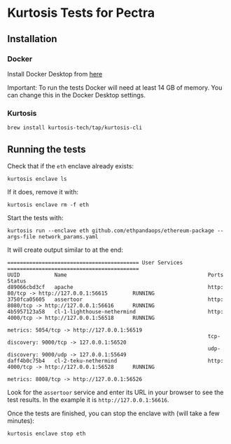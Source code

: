 # Kurtosis Tests for Pectra

## Installation

### Docker
Install Docker Desktop from [here](https://www.docker.com/products/docker-desktop)

Important: To run the tests Docker will need at least 14 GB of memory. You can change this in the Docker Desktop settings.

### Kurtosis
```
brew install kurtosis-tech/tap/kurtosis-cli
```

## Running the tests
Check that if the `eth` enclave already exists:
```
kurtosis enclave ls
```

If it does, remove it with:
```
kurtosis enclave rm -f eth
```

Start the tests with:
```
kurtosis run --enclave eth github.com/ethpandaops/ethereum-package --args-file network_params.yaml
```

It will create output similar to at the end:
```
========================================== User Services ==========================================
UUID           Name                                             Ports                                         Status
d89066cbd3cf   apache                                           http: 80/tcp -> http://127.0.0.1:56615        RUNNING
3750fca05605   assertoor                                        http: 8080/tcp -> http://127.0.0.1:56616      RUNNING
4b5957123a58   cl-1-lighthouse-nethermind                       http: 4000/tcp -> http://127.0.0.1:56518      RUNNING
                                                                metrics: 5054/tcp -> http://127.0.0.1:56519   
                                                                tcp-discovery: 9000/tcp -> 127.0.0.1:56520    
                                                                udp-discovery: 9000/udp -> 127.0.0.1:55649    
daff4b0c75b4   cl-2-teku-nethermind                             http: 4000/tcp -> http://127.0.0.1:56528      RUNNING
                                                                metrics: 8008/tcp -> http://127.0.0.1:56526   
```

Look for the `assertoor` service and enter its URL in your browser to see the test results. In the example it is `http://127.0.0.1:56616`.

Once the tests are finished, you can stop the enclave with (will take a few minutes):
```
kurtosis enclave stop eth
```